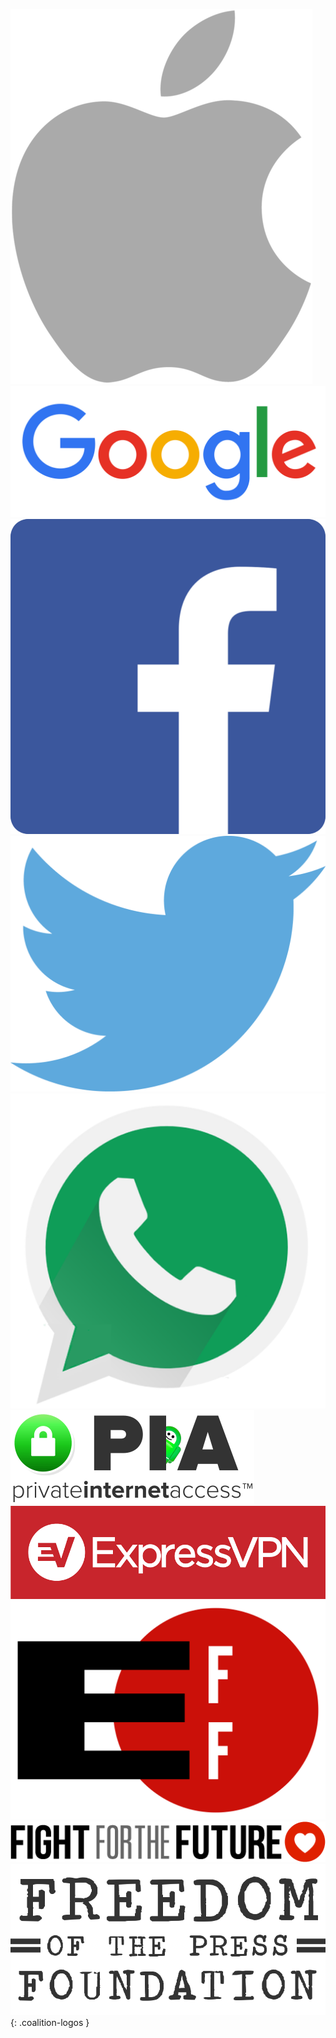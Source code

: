 ![Apple][00]
![Google][01]
![Facebook][02]
![Twitter][03]
![WhatsApp][04]
![Private Internet Access][05]
![ExpressVPN][06]
![Electronic Frontier Foundation][07]
![Fight for the Future][08]
![Freedom of the Press Foundation][09]
{: .coalition-logos }

[00]: /images/coalition/apple.png
[01]: /images/coalition/google.png
[02]: /images/coalition/facebook.png
[03]: /images/coalition/twitter.png
[04]: /images/coalition/whatsapp.png
[05]: /images/coalition/pia.png
[06]: /images/coalition/expressvpn.png
[07]: /images/coalition/eff.png
[08]: /images/logo.png
[09]: /images/coalition/freedomofthepress.png
